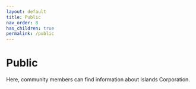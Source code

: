 ```yaml
---
layout: default
title: Public
nav_order: 8
has_children: true
permalink: /public 
---
```



# Public
Here, community members can find information about Islands Corporation.
 
